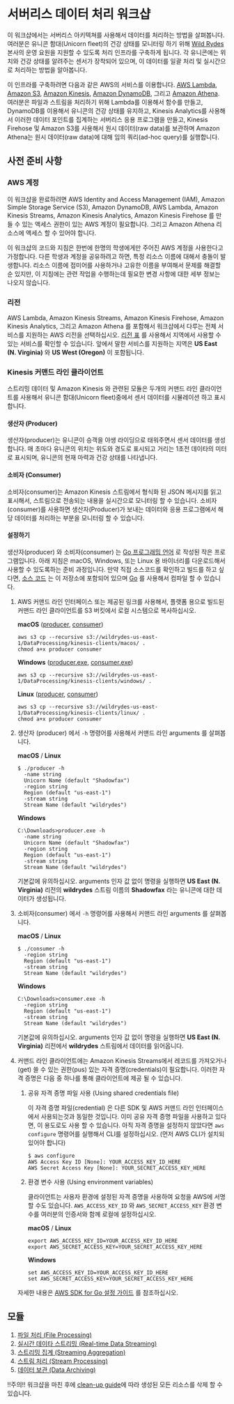 # 서버리스 데이터 처리 워크샵

이 워크샵에서는 서버리스 아키텍쳐를 사용해서 데이터를 처리하는 방법을 살펴봅니다. 여러분은 유니콘 함대(Unicorn fleet)의 건강 상태를 모니터링 하기 위해 [Wild Rydes](http://www.wildrydes.com/) 본사의 운영 요원을 지원할 수 있도록 처리 인프라를 구축하게 됩니다. 각 유니콘에는 위치와 건강 상태를 알려주는 센서가 장착되어 있으며, 이 데이터를 일괄 처리 및 실시간으로  처리하는 방법을 알아봅니다.

이 인프라를 구축하려면 다음과 같은 AWS의 서비스를 이용합니다. [AWS Lambda](https://aws.amazon.com/lambda/), [Amazon S3](https://aws.amazon.com/s3/), [Amazon Kinesis](https://aws.amazon.com/kinesis/), [Amazon DynamoDB](https://aws.amazon.com/dynamodb/), 그리고 [Amazon Athena](https://aws.amazon.com/athena/). 여러분은 파일과 스트림을 처리하기 위해 Lambda를 이용해서 함수를 만들고, DynamoDB를 이용해서 유니콘의 건강 상태를 유지하고, Kinesis Analytics를 사용해서 이러한 데이터 포인트를 집계하는 서버리스 응용 프로그램을 만들고, Kinesis Firehose 및 Amazon S3를 사용해서 원시 데이터(raw data)를 보관하며 Amazon Athena는 원시 데이터(raw data)에 대해 임의 쿼리(ad-hoc query)를 실행합니다. 

## 사전 준비 사항

### AWS 계정

이 워크샵을 완료하려면 AWS Identity and Access Management (IAM), Amazon Simple Storage Service (S3), Amazon DynamoDB, AWS Lambda, Amazon Kinesis Streams, Amazon Kinesis Analytics, Amazon Kinesis Firehose 를 만들 수 있는 액세스 권한이 있는 AWS 계정이 필요합니다. 그리고 Amazon Athena 리소스에 액세스 할 수 있어야 합니다.

이 워크샵의 코드와 지침은 한번에 한명의 학생에게만 주어진 AWS 계정을 사용한다고 가정합니다. 다른 학생과 계정을 공유하려고 하면, 특정 리소스 이름에 대해서 충돌이 발생합니다. 리소스 이름에 접미어를 사용하거나 고유한 이름을 부여해서 문제를 해결할 순 있지만, 이 지침에는 관련 작업을 수행하는데 필요한 변경 사항에 대한 세부 정보는 나오지 않습니다.

### 리전

AWS Lambda, Amazon Kinesis Streams, Amazon Kinesis Firehose, Amazon Kinesis Analytics, 그리고 Amazon Athena 를 포함해서 워크샵에서 다루는 전체 서비스를 지원하는 AWS 리전을 선택하십시오. [리전 표][region-table] 를 사용해서 지역에서 사용할 수 있는 서비스를 확인할 수 있습니다. 앞에서 말한 서비스를 지원하는 지역은 **US East (N. Virginia)** 와 **US West (Oregon)** 이 포함됩니다.

### Kinesis 커맨드 라인 클라이언트

스트리밍 데이터 및 Amazon Kinesis 와 관련된 모듈은 두개의 커맨드 라인 클라이언트를 사용해서 유니콘 함대(Unicorn fleet)중에서 센서 데이터를 시뮬레이션 하고 표시합니다.

#### 생산자 (Producer)

생산자(producer)는 유니콘이 승객을 야생 라이딩으로 태워주면서 센서 데이터를 생성합니다. 매 초마다 유니콘의 위치는 위도와 경도로 표시되고 거리는 1초전 데이타의 미터로 표시되며, 유니콘의 현재 마력과 건강 상태를 나타냅니다.

#### 소비자 (Consumer)

소비자(consumer)는 Amazon Kinesis 스트림에서 형식화 된 JSON 메시지를 읽고 표시해서, 스트림으로 전송되는 내용을 실시간으로 모니터링 할 수 있습니다. 소비자(consumer)를 사용하면 생산자(Producer)가 보내는 데이터와 응용 프로그램에서 해당 데이터를 처리하는 부분을 모니터링 할 수 있습니다.

#### 설정하기

생산자(producer) 와 소비자(consumer) 는 [Go 프로그래밍 언어][go] 로 작성된 작은 프로그램입니다. 아래 지침은 macOS, Windows, 또는 Linux 용 바이너리를 다운로드해서 사용할 수 있도록하는 준비 과정입니다. 만약 직접 소스코드를 확인하고 빌드를 하고 싶다면, [소스 코드][client-src] 는 이 저장소에 포함되어 있으며 [Go][go] 를 사용해서 컴파일 할 수 있습니다.


1. AWS 커맨드 라인 인터페이스 또는 제공된 링크를 사용해서, 플랫폼 용으로 빌드된 커맨드 라인 클라이언트를 S3 버킷에서 로컬 시스템으로 복사하십시오.

	**macOS** ([producer][mac-producer], [consumer][mac-consumer])

	```console
	aws s3 cp --recursive s3://wildrydes-us-east-1/DataProcessing/kinesis-clients/macos/ .
	chmod a+x producer consumer
	```

	**Windows** ([producer.exe][win-producer], [consumer.exe][win-consumer])

	```console
	aws s3 cp --recursive s3://wildrydes-us-east-1/DataProcessing/kinesis-clients/windows/ .
	```

	**Linux** ([producer][linux-producer], [consumer][linux-consumer])

	```console
	aws s3 cp --recursive s3://wildrydes-us-east-1/DataProcessing/kinesis-clients/linux/ .
	chmod a+x producer consumer
	```

1. 생산자 (producer) 에서 `-h` 명령어를 사용해서 커맨드 라인 arguments 를 살펴봅니다.

	**macOS** / **Linux**

	```console
	$ ./producer -h
	  -name string
      Unicorn Name (default "Shadowfax")
      -region string
      Region (default "us-east-1")
      -stream string
      Stream Name (default "wildrydes")
	```

	**Windows**

	```console
	C:\Downloads>producer.exe -h
	  -name string
      Unicorn Name (default "Shadowfax")
      -region string
      Region (default "us-east-1")
      -stream string
      Stream Name (default "wildrydes")
	```

	기본값에 유의하십시오. arguments 인자 값 없이 명령을 실행하면 **US East (N. Virginia)** 리전의 **wildrydes** 스트림 이름의 **Shadowfax** 라는 유니콘에 대한 데이터가 생성됩니다.

1. 소비자(consumer) 에서 `-h` 명령어를 사용해서 커맨드 라인 arguments 를 살펴봅니다.

	**macOS** / **Linux**

	```console
	$ ./consumer -h
      -region string
      Region (default "us-east-1")
      -stream string
      Stream Name (default "wildrydes")
	```

	**Windows**

	```console
	C:\Downloads>consumer.exe -h
      -region string
      Region (default "us-east-1")
      -stream string
      Stream Name (default "wildrydes")
	```

	기본값에 유의하십시오. arguments 인자 값 없이 명령을 실행하면 **US East (N. Virginia)** 리전에서 **wildrydes** 스트림에서 데이터를 읽어옵니다. 

1. 커맨드 라인 클라이언트에는 Amazon Kinesis Streams에서 레코드를 가져오거나(get) 쓸 수 있는 권한(pus) 있는 자격 증명(credentials)이 필요합니다. 이러한 자격 증명은 다음 중 하나를 통해 클라이언트에 제공 될 수 있습니다.

	1. 	공유 자격 증명 파일 사용 (Using shared credentials file)

		이 자격 증명 파일(credential) 은 다른 SDK 및 AWS 커맨드 라인 인터페이스에서 사용되는것과 동일한 것입니다. 이미 공유 자격 증명 파일을 사용하고 있다면, 이 용도로도 사용 할 수 있습니다. 아직 자격 증명을 설정하지 않았다면  `aws configure` 명령어를 실행해서 CLI를 설정하십시오. (먼저 AWS CLI가 설치되있어야 합니다)
		
		```console
		$ aws configure
		AWS Access Key ID [None]: YOUR_ACCESS_KEY_ID_HERE
		AWS Secret Access Key [None]: YOUR_SECRET_ACCESS_KEY_HERE
		```

	1. 환경 변수 사용 (Using environment variables)

		클라이언트는 사용자 환경에 설정된 자격 증명을 사용하여 요청을 AWS에 서명 할 수도 있습니다. `AWS_ACCESS_KEY_ID` 와 `AWS_SECRET_ACCESS_KEY` 환경 변수를 여러분의 인증서와 함께 로컬에 설정하십시오.
		
		**macOS** / **Linux**
		
		```console
		export AWS_ACCESS_KEY_ID=YOUR_ACCESS_KEY_ID_HERE
		export AWS_SECRET_ACCESS_KEY=YOUR_SECRET_ACCESS_KEY_HERE
		```
		**Windows**
		
		```console
		set AWS_ACCESS_KEY_ID=YOUR_ACCESS_KEY_ID_HERE
		set AWS_SECRET_ACCESS_KEY=YOUR_SECRET_ACCESS_KEY_HERE
		```

	자세한 내용은 [AWS SDK for Go 설정 가이드][sdk-config] 를 참조하십시오.

## 모듈

1. [파일 처리 (File Processing)](1_FileProcessing/README.md)
1. [실시간 데이타 스트리밍 (Real-time Data Streaming)](2_DataStreaming/README.md)
1. [스트리밍 집계 (Streaming Aggregation)](3_StreamingAggregation/README.md)
1. [스트림 처리 (Stream Processing)](4_StreamProcessing/README.md)
1. [데이터 보관 (Data Archiving)](5_DataArchiving/README.md)

!!주의!! 워크샵을 마친 후에 [clean-up guide]에 따라 생성된 모든 리소스를 삭제 할 수 있습니다.

[region-table]: https://aws.amazon.com/about-aws/global-infrastructure/regional-product-services/
[go]: https://www.golang.org
[client-src]: kinesis-clients
[mac-producer]: https://s3.amazonaws.com/wildrydes-us-east-1/DataProcessing/kinesis-clients/macos/producer
[mac-consumer]: https://s3.amazonaws.com/wildrydes-us-east-1/DataProcessing/kinesis-clients/macos/consumer
[win-producer]: https://s3.amazonaws.com/wildrydes-us-east-1/DataProcessing/kinesis-clients/windows/producer.exe
[win-consumer]: https://s3.amazonaws.com/wildrydes-us-east-1/DataProcessing/kinesis-clients/windows/consumer.exe
[linux-producer]: https://s3.amazonaws.com/wildrydes-us-east-1/DataProcessing/kinesis-clients/linux/producer
[linux-consumer]: https://s3.amazonaws.com/wildrydes-us-east-1/DataProcessing/kinesis-clients/linux/consumer
[sdk-config]: https://docs.aws.amazon.com/sdk-for-go/v1/developer-guide/configuring-sdk.html
[clean-up guide]: 9_CleanUp/README.md
